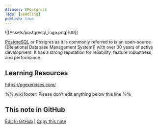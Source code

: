 ```yaml
---
Aliases: [Postgres]
Tags: [seedling]
publish: true
---
```


![[Assets/postgresql_logo.png|100]]

[PostgreSQL](https://www.postgresql.org/) or Postgres as it is commonly referred to is an open-source [[Relational Database Management System]] with over 30 years of active development. It has a strong reputation for reliability, feature robustness, and performance.

## Learning Resources

https://pgexercises.com/

%% wiki footer: Please don't edit anything below this line %%

## This note in GitHub

<span class="git-footer">[Edit In GitHub](https://github.dev/data-engineering-community/data-engineering-wiki/blob/main/Tools/Databases/PostgreSQL.md "git-hub-edit-note") | [Copy this note](https://raw.githubusercontent.com/data-engineering-community/data-engineering-wiki/main/Tools/Databases/PostgreSQL.md "git-hub-copy-note") </span>
